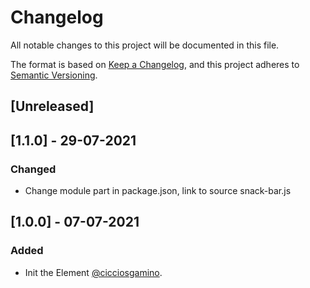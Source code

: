 # Changelog
All notable changes to this project will be documented in this file.

The format is based on [Keep a Changelog](https://keepachangelog.com/en/1.0.0/),
and this project adheres to [Semantic Versioning](https://semver.org/spec/v2.0.0.html).

## [Unreleased]

## [1.1.0] - 29-07-2021
### Changed
  - Change module part in package.json, link to source snack-bar.js

## [1.0.0] - 07-07-2021
### Added
  - Init the Element  [@cicciosgamino](https://github.com/CICCIOSGAMINO).